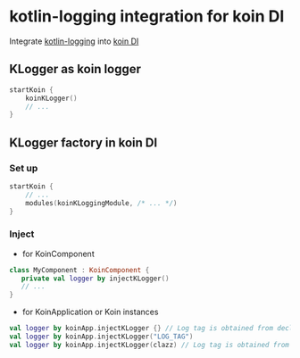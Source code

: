 # kotlin-logging integration for koin DI

Integrate [kotlin-logging](https://github.com/MicroUtils/kotlin-logging) into [koin DI](https://github.com/InsertKoinIO/koin)

## KLogger as koin logger

```kotlin
startKoin {
    koinKLogger()
    // ...
}
```

## KLogger factory in koin DI

### Set up

```kotlin
startKoin {
    // ...
    modules(koinKLoggingModule, /* ... */)
}
```

### Inject

- for KoinComponent

 ```kotlin
class MyComponent : KoinComponent {
    private val logger by injectKLogger()
    // ...
}
 ```

- for KoinApplication or Koin instances

 ```kotlin
val logger by koinApp.injectKLogger {} // Log tag is obtained from declaration context
val logger by koinApp.injectKLogger("LOG_TAG")
val logger by koinApp.injectKLogger(clazz) // Log tag is obtained from supplied class
 ```